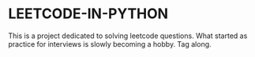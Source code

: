 # LEETCODE-IN-PYTHON

This is a project dedicated to solving leetcode questions. 
What started as practice for interviews is slowly becoming a hobby. Tag along. 


